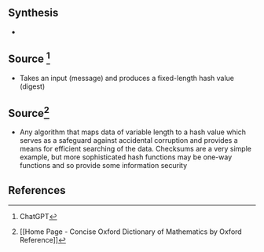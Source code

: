 ## Synthesis
- 
## Source [^1]
- Takes an input (message) and produces a fixed-length hash value (digest)

## Source[^2]
- Any algorithm that maps data of variable length to a hash value which serves as a safeguard against accidental corruption and provides a means for efficient searching of the data. Checksums are a very simple example, but more sophisticated hash functions may be one-way functions and so provide some information security
## References

[^1]: ChatGPT
[^2]: [[Home Page - Concise Oxford Dictionary of Mathematics by Oxford Reference]]